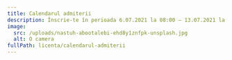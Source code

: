 ```yaml
---
title: Calendarul admiterii
description: Înscrie-te în perioada 6.07.2021 la 08:00 — 13.07.2021 la 14:00
image:
  src: /uploads/nastuh-abootalebi-ehd8y1znfpk-unsplash.jpg
  alt: O camera
fullPath: licenta/calendarul-admiterii
---
```

<Timeline slug="admitere-cti-is-licență"></Timeline>